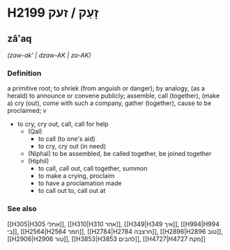# H2199 זָעַק / זעק

## zâʻaq

_(zaw-ak' | dzaw-AK | za-AK)_

### Definition

a primitive root; to shriek (from anguish or danger); by analogy, (as a herald) to announce or convene publicly; assemble, call (together), (make a) cry (out), come with such a company, gather (together), cause to be proclaimed; v

- to cry, cry out, call, call for help
  - (Qal)
    - to call (to one's aid)
    - to cry, cry out (in need)
  - (Niphal) to be assembled, be called together, be joined together
  - (Hiphil)
    - to call, call out, call together, summon
    - to make a crying, proclaim
    - to have a proclamation made
    - to call out to, call out at

### See also

[[H305|H305 אחלי]], [[H310|H310 אחר]], [[H349|H349 איך]], [[H994|H994 בי]], [[H2564|H2564 חמר]], [[H2784|H2784 חרצבה]], [[H2896|H2896 טוב]], [[H2906|H2906 טור]], [[H3853|H3853 להבים]], [[H4727|H4727 מקח]]

